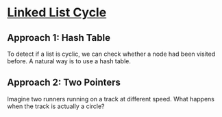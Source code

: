 # [Linked List Cycle](https://leetcode.com/explore/interview/card/top-interview-questions-easy/93/linked-list/773/)

## Approach 1: Hash Table
To detect if a list is cyclic, we can check whether a node had been visited before. A natural way is to use a hash table.

## Approach 2: Two Pointers
Imagine two runners running on a track at different speed. What happens when the track is actually a circle?